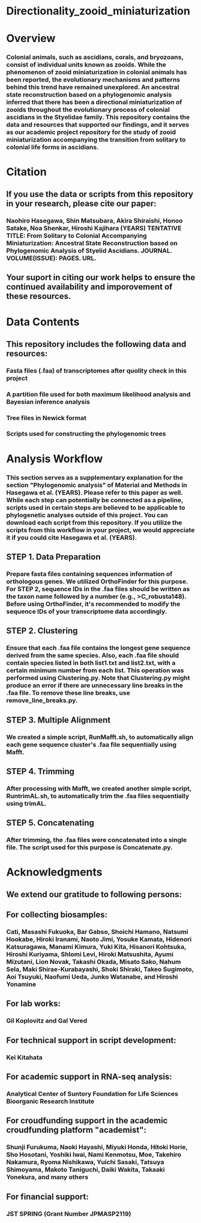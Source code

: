 # Directionality_zooid_miniaturization

# Overview
### Colonial animals, such as ascidians, corals, and bryozoans, consist of individual units known as zooids. While the phenomenon of zooid miniaturization in colonial animals has been reported, the evolutionary mechanisms and patterns behind this trend have remained unexplored. An ancestral state reconstruction based on a phylogenomic analysis inferred that there has been a directional miniaturization of zooids throughout the evolutionary process of colonial ascidians in the Styelidae family. This repository contains the data and resources that supported our findings, and it serves as our academic project repository for the study of zooid miniaturization accompanying the transition from solitary to colonial life forms in ascidians.

# Citation
## If you use the data or scripts from this repository in your research, please cite our paper:
### Naohiro Hasegawa, Shin Matsubara, Akira Shiraishi, Honoo Satake, Noa Shenkar, Hiroshi Kajihara (YEARS) TENTATIVE TITLE: From Solitary to Colonial Accompanying Miniaturization: Ancestral State Reconstruction based on Phylogenomic Analysis of Styelid Ascidians. JOURNAL. VOLUME(ISSUE): PAGES. URL.
## Your suport in citing our work helps to ensure the continued availability and imporovement of these resources.

# Data Contents
## This repository includes the following data and resources:
### Fasta files (.faa) of transcriptomes after quolity check in this project
### A partition file used for both maximum likelihood analysis and Bayesian inference analysis
### Tree files in Newick format
### Scripts used for constructing the phylogenomic trees

# Analysis Workflow
### This section serves as a supplementary explanation for the section "Phylogenomic analysis" of Material and Methods in Hasegawa et al. (YEARS). Please refer to this paper as well. While each step can potentially be connected as a pipeline, scripts used in certain steps are believed to be applicable to phylogenetic analyses outside of this project. You can download each script from this repository. If you utilize the scripts from this workflow in your project, we would appreciate it if you could cite Hasegawa et al. (YEARS).
## STEP 1. Data Preparation
### Prepare fasta files containing sequences information of orthologous genes. We utilized OrthoFinder for this purpose. For STEP 2, sequence IDs in the .faa files should be written as the taxon name followed by a number (e.g., >C_robusta148). Before using OrthoFinder, it's recommended to modify the sequence IDs of your transcriptome data accordingly.

## STEP 2. Clustering
### Ensure that each .faa file contains the longest gene sequence derived from the same species. Also, each .faa file should contain species listed in both list1.txt and list2.txt, with a certain minimum number from each list. This operation was performed using Clustering.py. Note that Clustering.py might produce an error if there are unnecessary line breaks in the .faa file. To remove these line breaks, use remove_line_breaks.py.

## STEP 3. Multiple Alignment
### We created a simple script, RunMafft.sh, to automatically align each gene sequence cluster's .faa file sequentially using Mafft.

## STEP 4. Trimming
### After processing with Mafft, we created another simple script, RuntrimAL.sh, to automatically trim the .faa files sequentially using trimAL.

## STEP 5. Concatenating
### After trimming, the .faa files were concatenated into a single file. The script used for this purpose is Concatenate.py.

# Acknowledgments
## We extend our gratitude to following persons:
## For collecting biosamples:
### Cati, Masashi Fukuoka, Bar Gabso, Shoichi Hamano, Natsumi Hookabe, Hiroki Iranami, Naoto Jimi, Yosuke Kamata, Hidenori Katsuragawa, Manami Kimura, Yuki Kita, Hisanori Kohtsuka, Hiroshi Kuriyama, Shlomi Levi, Hiroki Matsushita, Ayumi Mizutani, Lion Novak, Takashi Okada, Misato Sako, Nahum Sela, Maki Shirae-Kurabayashi, Shoki Shiraki, Takeo Sugimoto, Aoi Tsuyuki, Naofumi Ueda, Junko Watanabe, and Hiroshi Yonamine
## For lab works:
### Gil Koplovitz and Gal Vered
## For technical support in script development:
### Kei Kitahata
## For academic support in RNA-seq analysis:
### Analytical Center of Suntory Foundation for Life Sciences Bioorganic Research Institute
## For croudfunding support in the academic croudfunding platform "academist":
### Shunji Furukuma, Naoki Hayashi, Miyuki Honda, Hitoki Horie, Sho Hosotani, Yoshiki Iwai, Nami Kenmotsu, Moe, Takehiro Nakamura, Ryoma Nishikawa, Yuichi Sasaki, Tatsuya Shimoyama, Makoto Taniguchi, Daiki Wakita, Takaaki Yonekura, and many others
## For financial support:
### JST SPRING (Grant Number JPMASP2119)
